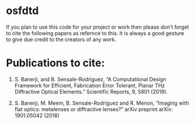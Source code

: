 # osfdtd


If you plan to use this code for your project or work then please don't forget to cite the following papers as refernce to this. It is always a good gesture to give due credit to the creators of any work. 

Publications to cite:
=======================
1. S. Banerji, and B. Sensale-Rodriguez, “A Computational Design Framework for Efficient, Fabrication Error Tolerant, Planar THz Diffractive Optical Elements.” Scientific Reports, 9, 5801 (2019).

2. S. Banerji, M. Meem, B. Sensale-Rodriguez and R. Menon, “Imaging with flat optics: metalenses or diffractive lenses?” arXiv preprint arXiv: 1901.05042 (2018)

